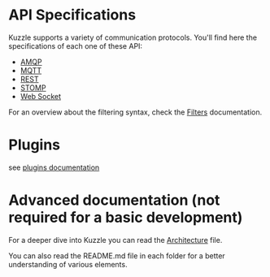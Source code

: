 # API Specifications

Kuzzle supports a variety of communication protocols. You'll find here the specifications of each one of these API:

* [AMQP](./API.AMQP.md)
* [MQTT](./API.MQTT.md)
* [REST](./API.REST.md)
* [STOMP](./API.STOMP.md)
* [Web Socket](./API.WebSocket.md)

For an overview about the filtering syntax, check the [Filters](filters.md) documentation.

# Plugins

see [plugins documentation](plugins.md)

# Advanced documentation (not required for a basic development)

For a deeper dive into Kuzzle  you can read the [Architecture](architecture.md) file.

You can also read the README.md file in each folder for a better understanding of various elements.
